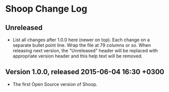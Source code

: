 # Shoop Change Log

## Unreleased

- List all changes after 1.0.0 here (newer on top).  Each change on a
  separate bullet point line.  Wrap the file at 79 columns or so.  When
  releasing next version, the "Unreleased" header will be replaced with
  appropriate version header and this help text will be removed.

## Version 1.0.0, released 2015-06-04 16:30 +0300

- The first Open Source version of Shoop.
